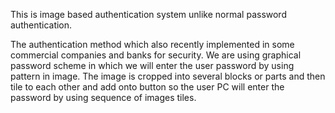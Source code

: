 This is image based authentication system unlike normal password authentication.

The authentication method which also recently implemented in
some commercial companies and banks for security.
We are using graphical password scheme in which we will enter the user password by using pattern in image. The image is cropped into several blocks or parts and then tile to each other and add onto button so the user PC will enter the password by using sequence of images tiles.
